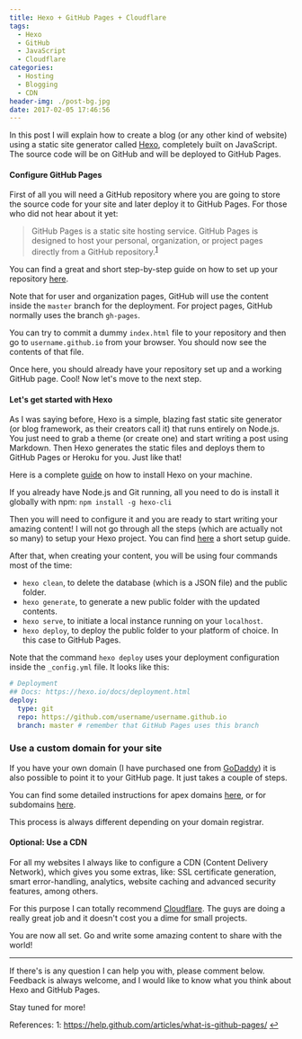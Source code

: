 ```yaml
---
title: Hexo + GitHub Pages + Cloudflare
tags:
  - Hexo
  - GitHub
  - JavaScript
  - Cloudflare
categories:
  - Hosting
  - Blogging
  - CDN
header-img: ./post-bg.jpg
date: 2017-02-05 17:46:56
---
```



In this post I will explain how to create a blog (or any other kind of website) using a static site generator called [Hexo](https://github.com/hexojs/hexo), completely built on JavaScript.
The source code will be on GitHub and will be deployed to GitHub Pages.

#### Configure GitHub Pages
First of all you will need a GitHub repository where you are going to store the source code for your site and later deploy it to GitHub Pages.
For those who did not hear about it yet:
> GitHub Pages is a static site hosting service.
  GitHub Pages is designed to host your personal, organization, or project pages directly from a GitHub repository.<sup id="f1">[1](#foot1)</sup>
  
You can find a great and short step-by-step guide on how to set up your repository [here](https://pages.github.com/).

Note that for user and organization pages, GitHub will use the content inside the `master` branch for the deployment. For project pages, GitHub normally uses the branch `gh-pages`.

You can try to commit a dummy `index.html` file to your repository and then go to `username.github.io` from your browser. You should now see the contents of that file.

Once here, you should already have your repository set up and a working GitHub page. Cool!
Now let's move to the next step.

#### Let's get started with Hexo
As I was saying before, Hexo is a simple, blazing fast static site generator (or blog framework, as their creators call it) that runs entirely on Node.js.
You just need to grab a theme (or create one) and start writing a post using Markdown. Then Hexo generates the static files and deploys them to GitHub Pages or Heroku for you. Just like that!

Here is a complete [guide](https://hexo.io/docs/) on how to install Hexo on your machine.

If you already have Node.js and Git running, all you need to do is install it globally with npm: 
`npm install -g hexo-cli`

Then you will need to configure it and you are ready to start writing your amazing content!
I will not go through all the steps (which are actually not so many) to setup your Hexo project. You can find [here](https://hexo.io/docs/setup.html) a short setup guide.

After that, when creating your content, you will be using four commands most of the time: 
* `hexo clean`, to delete the database (which is a JSON file) and the public folder.
* `hexo generate`, to generate a new public folder with the updated contents.
* `hexo serve`, to initiate a local instance running on your `localhost`.
* `hexo deploy`, to deploy the public folder to your platform of choice. In this case to GitHub Pages.

Note that the command `hexo deploy` uses your deployment configuration inside the `_config.yml` file. It looks like this:
```yaml
# Deployment
## Docs: https://hexo.io/docs/deployment.html
deploy:
  type: git
  repo: https://github.com/username/username.github.io
  branch: master # remember that GitHub Pages uses this branch 
```

### Use a custom domain for your site
If you have your own domain (I have purchased one from [GoDaddy](https://uk.godaddy.com/)) it is also possible to point it to your GitHub page. It just takes a couple of steps.

You can find some detailed instructions for apex domains [here](https://help.github.com/articles/about-supported-custom-domains/#setting-up-apex-domains), or for subdomains [here](https://help.github.com/articles/setting-up-a-custom-subdomain/).

This process is always different depending on your domain registrar.

#### Optional: Use a CDN
For all my websites I always like to configure a CDN (Content Delivery Network), which gives you some extras, like: SSL certificate generation, smart error-handling, analytics, website caching and advanced security features, among others.

For this purpose I can totally recommend [Cloudflare](https://www.cloudflare.com/de/). The guys are doing a really great job and it doesn't cost you a dime for small projects.


You are now all set. Go and write some amazing content to share with the world!
* * *

If there's is any question I can help you with, please comment below.
Feedback is always welcome, and I would like to know what you think about Hexo and GitHub Pages.

Stay tuned for more!



 References:
<a name="foot1" style="none">1</a>: https://help.github.com/articles/what-is-github-pages/ [↩](#f1)


